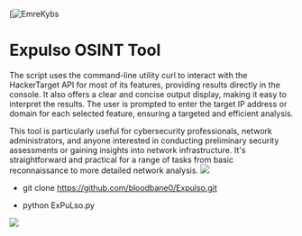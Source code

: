 [![EmreKybs](https://img.shields.io/badge/MadeBy-Emrekybs-green)
# Expulso OSINT Tool

The script uses the command-line utility curl to interact with the HackerTarget API for most of its features, providing results directly in the console. 
It also offers a clear and concise output display, making it easy to interpret the results. 
The user is prompted to enter the target IP address or domain for each selected feature, ensuring a targeted and efficient analysis.

This tool is particularly useful for cybersecurity professionals, network administrators, and anyone interested in conducting preliminary security assessments or gaining insights into network infrastructure. It's straightforward and practical for a range of tasks from basic reconnaissance to more detailed network analysis.
<img src="https://github.com/bloodbane0/Expulso/blob/master/expulso.png">

* git clone https://github.com/bloodbane0/Expulso.git


* python ExPuLso.py

<img src="https://github.com/bloodbane0/Expulso/blob/master/1.png">
